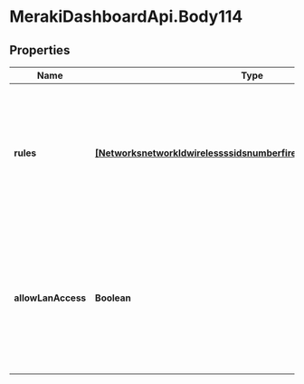# MerakiDashboardApi.Body114

## Properties
Name | Type | Description | Notes
------------ | ------------- | ------------- | -------------
**rules** | [**[NetworksnetworkIdwirelessssidsnumberfirewalll3FirewallRulesRules]**](NetworksnetworkIdwirelessssidsnumberfirewalll3FirewallRulesRules.md) | An ordered array of the firewall rules for this SSID (not including the local LAN access rule or the default rule) | [optional] 
**allowLanAccess** | **Boolean** | Allow wireless client access to local LAN (boolean value - true allows access and false denies access) (optional) | [optional] 
